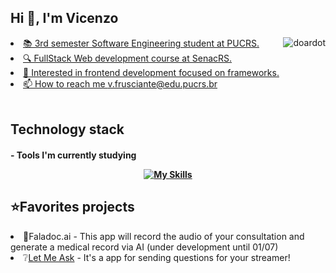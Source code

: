 <h2>Hi 👋, I'm Vicenzo</h2>

<div>
<a href="https://github.com/VicenzoMF">
  <img align="right" src="https://github-readme-stats.vercel.app/api/top-langs?username=VicenzoMF&show_icons=true&theme=tokyonight&locale=en&layout=compact" 
     alt="doardot" />
</div>
 
<li>📚 3rd semester Software Engineering student at PUCRS.</li>
<li>🔍 FullStack Web development course at SenacRS.</li>
<li>🎯 Interested in frontend development focused on frameworks.</li>
<li>📫 How to reach me <a href="mailto:v.frusciante2@edu.pucrs.br">v.frusciante@edu.pucrs.br</a></li>
<br>

<h2>Technology stack</h2>
<h4>- Tools I'm currently studying</p>
<div align="center">

[![My Skills](https://skillicons.dev/icons?i=js,ts,react,next,supabase,tailwind,docker,java,c,linux,python,figma&theme=light)](https://skillicons.dev)

</div>

<h2>⭐Favorites projects</h2>

<li>🏥Faladoc.ai - This app will record the audio of your consultation and generate a medical record via AI (under development until 01/07)</li>
<li>❔<a href="https://github.com/VicenzoMF/letmeask-nwl6">Let Me Ask</a> - It's a app for sending questions for your streamer!</li>
